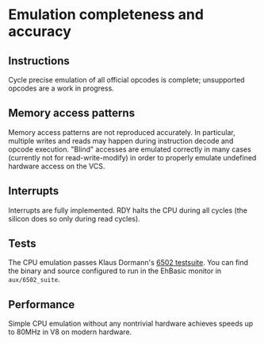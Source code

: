 # Emulation completeness and accuracy

## Instructions

Cycle precise emulation of all official opcodes is complete; unsupported opcodes
are a work in progress.

## Memory access patterns

Memory access patterns are not reproduced accurately. In particular, multiple writes
and reads may happen during instruction decode and opcode execution. "Blind"
accesses are emulated correctly in many cases (currently not for read-write-modify)
in order to properly emulate undefined hardware access on the VCS.

## Interrupts

Interrupts are fully implemented. RDY halts the CPU during all cycles (the silicon
does so only during read cycles).

## Tests

The CPU emulation passes Klaus Dormann's
[6502 testsuite](https://github.com/Klaus2m5/6502_65C02_functional_tests). You can
find the binary and source configured to run in the EhBasic monitor in `aux/6502_suite`.

## Performance

Simple CPU emulation without any nontrivial hardware achieves speeds up to 80MHz in V8 on
modern hardware.
